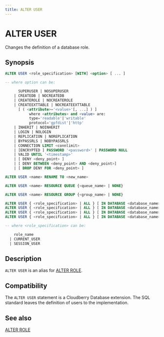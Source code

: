 ```yaml
---
title: ALTER USER
---
```


# ALTER USER

Changes the definition of a database role.

## Synopsis

```sql
ALTER USER <role_specification> [WITH] <option> [ ... ]

-- where option can be:

      SUPERUSER | NOSUPERUSER
    | CREATEDB | NOCREATEDB
    | CREATEROLE | NOCREATEROLE
    | CREATEEXTTABLE | NOCREATEEXTTABLE 
      [ ( <attribute>='<value>'[, ...] ) ]
           where <attributes> and <value> are:
           type='readable'|'writable'
           protocol='gpfdist'|'http'
    | INHERIT | NOINHERIT
    | LOGIN | NOLOGIN
    | REPLICATION | NOREPLICATION
    | BYPASSRLS | NOBYPASSRLS
    | CONNECTION LIMIT <connlimit>
    | [ENCRYPTED ] PASSWORD '<password>' | PASSWORD NULL
    | VALID UNTIL '<timestamp>'
    | [ DENY <deny_point> ]
    | [ DENY BETWEEN <deny_point> AND <deny_point>]
    | [ DROP DENY FOR <deny_point> ]

ALTER USER <name> RENAME TO <new_name>

ALTER USER <name> RESOURCE QUEUE {<queue_name> | NONE}

ALTER USER <name> RESOURCE GROUP {<group_name> | NONE}

ALTER USER { <role_specification> | ALL } [ IN DATABASE <database_name> ] SET <configuration_parameter> {TO | =} {<value> | DEFAULT}
ALTER USER { <role_specification> | ALL } [ IN DATABASE <database_name> ] SET <configuration_parameter> FROM CURRENT
ALTER USER { <role_specification> | ALL } [ IN DATABASE <database_name> ] RESET <configuration_parameter>
ALTER USER { <role_specification> | ALL } [ IN DATABASE <database_name> ] RESET ALL

-- where <role_specification> can be:

    role_name
  | CURRENT_USER
  | SESSION_USER
```

## Description

`ALTER USER` is an alias for [ALTER ROLE](/i18n/zh/docusaurus-plugin-content-docs/current/sql-stmts/sql-stmt-alter-role.md).

## Compatibility

The `ALTER USER` statement is a Cloudberry Database extension. The SQL standard leaves the definition of users to the implementation.

## See also

[ALTER ROLE](/i18n/zh/docusaurus-plugin-content-docs/current/sql-stmts/sql-stmt-alter-role.md)
